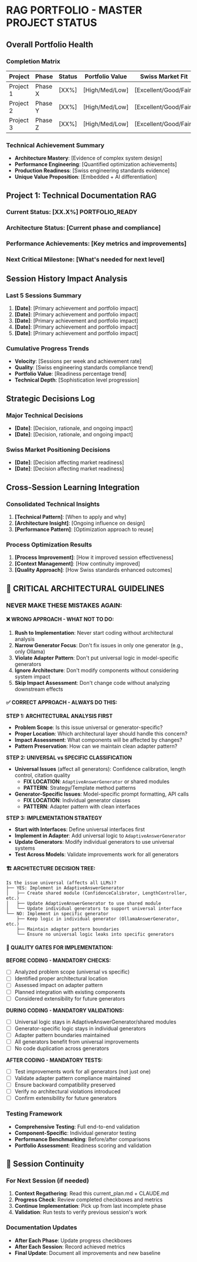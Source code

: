 # RAG PORTFOLIO - MASTER PROJECT STATUS

## Overall Portfolio Health
### Completion Matrix
| Project | Phase | Status | Portfolio Value | Swiss Market Fit |
|---------|-------|--------|----------------|------------------|
| Project 1 | Phase X | [XX%] | [High/Med/Low] | [Excellent/Good/Fair] |
| Project 2 | Phase Y | [XX%] | [High/Med/Low] | [Excellent/Good/Fair] |
| Project 3 | Phase Z | [XX%] | [High/Med/Low] | [Excellent/Good/Fair] |

### Technical Achievement Summary
- **Architecture Mastery**: [Evidence of complex system design]
- **Performance Engineering**: [Quantified optimization achievements]
- **Production Readiness**: [Swiss engineering standards evidence]
- **Unique Value Proposition**: [Embedded + AI differentiation]

## Project 1: Technical Documentation RAG
### Current Status: [XX.X%] PORTFOLIO_READY
### Architecture Status: [Current phase and compliance]
### Performance Achievements: [Key metrics and improvements]
### Next Critical Milestone: [What's needed for next level]

## Session History Impact Analysis
### Last 5 Sessions Summary
1. **[Date]**: [Primary achievement and portfolio impact]
2. **[Date]**: [Primary achievement and portfolio impact]
3. **[Date]**: [Primary achievement and portfolio impact]
4. **[Date]**: [Primary achievement and portfolio impact]
5. **[Date]**: [Primary achievement and portfolio impact]

### Cumulative Progress Trends
- **Velocity**: [Sessions per week and achievement rate]
- **Quality**: [Swiss engineering standards compliance trend]
- **Portfolio Value**: [Readiness percentage trend]
- **Technical Depth**: [Sophistication level progression]

## Strategic Decisions Log
### Major Technical Decisions
- **[Date]**: [Decision, rationale, and ongoing impact]
- **[Date]**: [Decision, rationale, and ongoing impact]

### Swiss Market Positioning Decisions
- **[Date]**: [Decision affecting market readiness]
- **[Date]**: [Decision affecting market readiness]

## Cross-Session Learning Integration
### Consolidated Technical Insights
1. **[Technical Pattern]**: [When to apply and why]
2. **[Architecture Insight]**: [Ongoing influence on design]
3. **[Performance Pattern]**: [Optimization approach to reuse]

### Process Optimization Results
1. **[Process Improvement]**: [How it improved session effectiveness]
2. **[Context Management]**: [How continuity improved]
3. **[Quality Approach]**: [How Swiss standards enhanced outcomes]

## 🚨 **CRITICAL ARCHITECTURAL GUIDELINES**

### **NEVER MAKE THESE MISTAKES AGAIN:**

#### **❌ WRONG APPROACH - WHAT NOT TO DO:**
1. **Rush to Implementation**: Never start coding without architectural analysis
2. **Narrow Generator Focus**: Don't fix issues in only one generator (e.g., only Ollama)
3. **Violate Adapter Pattern**: Don't put universal logic in model-specific generators
4. **Ignore Architecture**: Don't modify components without considering system impact
5. **Skip Impact Assessment**: Don't change code without analyzing downstream effects

#### **✅ CORRECT APPROACH - ALWAYS DO THIS:**

**STEP 1: ARCHITECTURAL ANALYSIS FIRST**
- **Problem Scope**: Is this issue universal or generator-specific?
- **Proper Location**: Which architectural layer should handle this concern?
- **Impact Assessment**: What components will be affected by changes?
- **Pattern Preservation**: How can we maintain clean adapter pattern?

**STEP 2: UNIVERSAL vs SPECIFIC CLASSIFICATION**
- **Universal Issues** (affect all generators): Confidence calibration, length control, citation quality
  - **FIX LOCATION**: `AdaptiveAnswerGenerator` or shared modules
  - **PATTERN**: Strategy/Template method patterns
- **Generator-Specific Issues**: Model-specific prompt formatting, API calls
  - **FIX LOCATION**: Individual generator classes
  - **PATTERN**: Adapter pattern with clean interfaces

**STEP 3: IMPLEMENTATION STRATEGY**
- **Start with Interfaces**: Define universal interfaces first
- **Implement in Adapter**: Add universal logic to `AdaptiveAnswerGenerator`
- **Update Generators**: Modify individual generators to use universal systems
- **Test Across Models**: Validate improvements work for all generators

#### **🏗️ ARCHITECTURE DECISION TREE:**

```
Is the issue universal (affects all LLMs)?
├── YES: Implement in AdaptiveAnswerGenerator
│   ├── Create shared module (ConfidenceCalibrator, LengthController, etc.)
│   ├── Update AdaptiveAnswerGenerator to use shared module
│   └── Update individual generators to support universal interface
└── NO: Implement in specific generator
    ├── Keep logic in individual generator (OllamaAnswerGenerator, etc.)
    ├── Maintain adapter pattern boundaries
    └── Ensure no universal logic leaks into specific generators
```

#### **🎯 QUALITY GATES FOR IMPLEMENTATION:**

**BEFORE CODING - MANDATORY CHECKS:**
- [ ] Analyzed problem scope (universal vs specific)
- [ ] Identified proper architectural location
- [ ] Assessed impact on adapter pattern
- [ ] Planned integration with existing components
- [ ] Considered extensibility for future generators

**DURING CODING - MANDATORY VALIDATIONS:**
- [ ] Universal logic stays in AdaptiveAnswerGenerator/shared modules
- [ ] Generator-specific logic stays in individual generators
- [ ] Adapter pattern boundaries maintained
- [ ] All generators benefit from universal improvements
- [ ] No code duplication across generators

**AFTER CODING - MANDATORY TESTS:**
- [ ] Test improvements work for all generators (not just one)
- [ ] Validate adapter pattern compliance maintained
- [ ] Ensure backward compatibility preserved
- [ ] Verify no architectural violations introduced
- [ ] Confirm extensibility for future generators

### Testing Framework
- **Comprehensive Testing**: Full end-to-end validation
- **Component-Specific**: Individual generator testing
- **Performance Benchmarking**: Before/after comparisons
- **Portfolio Assessment**: Readiness scoring and validation

## 📝 Session Continuity

### For Next Session (if needed)
1. **Context Regathering**: Read this current_plan.md + CLAUDE.md
2. **Progress Check**: Review completed checkboxes and metrics
3. **Continue Implementation**: Pick up from last incomplete phase
4. **Validation**: Run tests to verify previous session's work

### Documentation Updates
- **After Each Phase**: Update progress checkboxes
- **After Each Session**: Record achieved metrics
- **Final Update**: Document all improvements and new baseline
